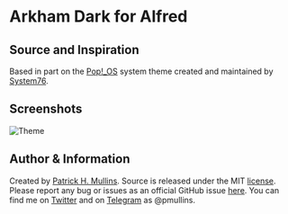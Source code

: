 # Arkham Dark for Alfred

## Source and Inspiration

Based in part on the [Pop!_OS](https://system76.com/pop) system theme created and maintained by [System76](https://system76.com/).

## Screenshots

![Theme](https://github.com/phmullins/themes/blob/master/Themes/Alfred/Arkham/Arkham%20Dark/theme/theme_alfred_arkham_dark.png)

## Author & Information

Created by [Patrick H. Mullins](http://www.pmullins.net/about). Source is released under the MIT [license](https://github.com/phmullins/themes/blob/master/license.md). Please report any bug or issues as an official GitHub issue [here](https://github.com/phmullins/themes/issues). You can find me on [Twitter](https://twitter.com/phmullins) and on [Telegram](https://telegram.org/) as @pmullins. 

